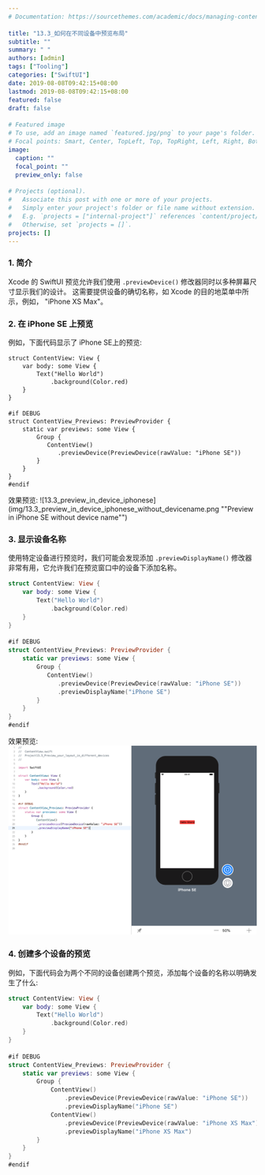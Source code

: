 ```yaml
---
# Documentation: https://sourcethemes.com/academic/docs/managing-content/

title: "13.3_如何在不同设备中预览布局"
subtitle: ""
summary: " "
authors: [admin]
tags: ["Tooling"]
categories: ["SwiftUI"]
date: 2019-08-08T09:42:15+08:00
lastmod: 2019-08-08T09:42:15+08:00
featured: false
draft: false

# Featured image
# To use, add an image named `featured.jpg/png` to your page's folder.
# Focal points: Smart, Center, TopLeft, Top, TopRight, Left, Right, BottomLeft, Bottom, BottomRight.
image:
  caption: ""
  focal_point: ""
  preview_only: false

# Projects (optional).
#   Associate this post with one or more of your projects.
#   Simply enter your project's folder or file name without extension.
#   E.g. `projects = ["internal-project"]` references `content/project/deep-learning/index.md`.
#   Otherwise, set `projects = []`.
projects: []
---
```

<!-- more -->
### 1. 简介
Xcode 的 SwiftUI 预览允许我们使用 `.previewDevice()` 修改器同时以多种屏幕尺寸显示我们的设计。 这需要提供设备的确切名称，如 Xcode 的目的地菜单中所示，例如， "iPhone XS Max"。

### 2. 在 iPhone SE 上预览
例如，下面代码显示了 iPhone SE上的预览:
```
struct ContentView: View {
    var body: some View {
        Text("Hello World")
            .background(Color.red)
    }
}

#if DEBUG
struct ContentView_Previews: PreviewProvider {
    static var previews: some View {
        Group {
           ContentView()
              .previewDevice(PreviewDevice(rawValue: "iPhone SE"))
        }
    }
}
#endif
```
效果预览:
![13.3_preview_in_device_iphonese](img/13.3_preview_in_device_iphonese_without_devicename.png ""Preview in iPhone SE without device name"")

### 3. 显示设备名称
使用特定设备进行预览时，我们可能会发现添加 `.previewDisplayName()` 修改器非常有用，它允许我们在预览窗口中的设备下添加名称。
```swift
struct ContentView: View {
    var body: some View {
        Text("Hello World")
            .background(Color.red)
    }
}

#if DEBUG
struct ContentView_Previews: PreviewProvider {
    static var previews: some View {
        Group {
           ContentView()
              .previewDevice(PreviewDevice(rawValue: "iPhone SE"))
              .previewDisplayName("iPhone SE")
        }
    }
}
#endif
```
效果预览:
![13.3_preview_in_device_iphonese_with_devicename](img/13.3_preview_in_device_iphonese_with_devicename.png "Preview in iPhone SE with device name")

### 4. 创建多个设备的预览
例如，下面代码会为两个不同的设备创建两个预览，添加每个设备的名称以明确发生了什么:
```swift
struct ContentView: View {
    var body: some View {
        Text("Hello World")
            .background(Color.red)
    }
}

#if DEBUG
struct ContentView_Previews: PreviewProvider {
    static var previews: some View {
        Group {
            ContentView()
                .previewDevice(PreviewDevice(rawValue: "iPhone SE"))
                .previewDisplayName("iPhone SE")
            ContentView()
                .previewDevice(PreviewDevice(rawValue: "iPhone XS Max"))
                .previewDisplayName("iPhone XS Max")
        }
    }
}
#endif
```
